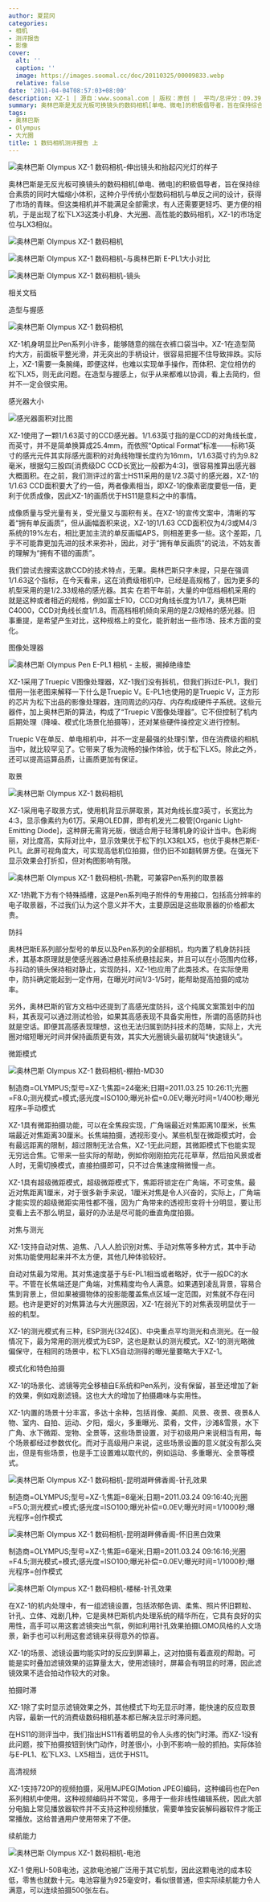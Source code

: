 ```yaml
---
author: 夏昆冈
categories:
- 相机
- 测评报告
- 影像
cover:
  alt: ''
  caption: ''
  image: https://images.soomal.cc/doc/20110325/00009833.webp
  relative: false
date: '2011-04-04T08:57:03+08:00'
description: XZ-1 | 源自：www.soomal.com | 版权：原创 |  平均/总评分：09.39/216
summary: 奥林巴斯是无反光板可换镜头的数码相机[单电、微电]的积极倡导者，旨在保持综合素质的同时大幅缩小体积，这种介乎传统小型数码相机与单反之间的设计，获得了市场的青睐。但这类相机并不能满足全部需求，有人还需要更轻巧、更方便的相机，于是出现了松下LX3这类小机身、大光圈、高性能的数码相机，XZ-1的市场定位与LX3相似。
tags:
- 奥林巴斯
- Olympus
- 大光圈
title: 1 数码相机测评报告 上
---
```


![奥林巴斯 Olympus XZ-1 数码相机-伸出镜头和抬起闪光灯的样子](https://images.soomal.cc/doc/20110325/00009837.webp)



奥林巴斯是无反光板可换镜头的数码相机[单电、微电]的积极倡导者，旨在保持综合素质的同时大幅缩小体积，这种介乎传统小型数码相机与单反之间的设计，获得了市场的青睐。但这类相机并不能满足全部需求，有人还需要更轻巧、更方便的相机，于是出现了松下LX3这类小机身、大光圈、高性能的数码相机，XZ-1的市场定位与LX3相似。



![奥林巴斯 Olympus XZ-1 数码相机](https://images.soomal.cc/doc/20110325/00009833.webp)



![奥林巴斯 Olympus XZ-1 数码相机-与奥林巴斯 E-PL1大小对比](https://images.soomal.cc/doc/20110325/00009836.webp)



![奥林巴斯 Olympus XZ-1 数码相机-镜头](https://images.soomal.cc/doc/20110325/00009844.webp)



相关文档



造型与握感



![奥林巴斯 Olympus XZ-1 数码相机](https://images.soomal.cc/doc/20110325/00009831.webp)



XZ-1机身明显比Pen系列小许多，能够随意的揣在衣裤口袋当中。XZ-1在造型简约大方，前面板平整光滑，并无突出的手柄设计，很容易把握不住导致摔跌。实际上，XZ-1需要一条腕绳，即便这样，也难以实现单手操作，而体积、定位相仿的松下LX5，则无此问题。在造型与握感上，似乎从来都难以协调，看上去简约，但并不一定会很实用。



感光器大小



![感光器面积对比图](https://images.soomal.cc/doc/20110320/00009766.webp)



XZ-1使用了一颗1/1.63英寸的CCD感光器。1/1.63英寸指的是CCD的对角线长度，而英寸，并不是简单换算成25.4mm，而依照“Optical Format”标准――标称1英寸的感光元件其实际感光面积的对角线物理长度约为16mm，1/1.63英寸约为9.82毫米，根据勾三股四[消费级DC CCD长宽比一般都为4:3]，很容易推算出感光器大概面积。在之前，我们测评过的富士HS11采用的是1/2.3英寸的感光器，XZ-1的1/1.63 CCD面积要大了约一倍，两者像素相当，即XZ-1的像素密度要低一倍，更利于优质成像，因此XZ-1的画质优于HS11是意料之中的事情。



成像质量与受光量有关，受光量又与面积有关。在XZ-1的宣传文案中，清晰的写着“拥有单反画质”，但从画幅面积来说，XZ-1的1/1.63 CCD面积仅为4/3或M4/3系统的19%左右，相比更加主流的单反画幅APS，则相差更多一些。这个差距，几乎不可能靠更加先进的技术来弥补，因此，对于“拥有单反画质”的说法，不妨友善的理解为“拥有不错的画质”。



我们尝试去搜索这款CCD的技术特点，无果。奥林巴斯只字未提，只是在强调1/1.63这个指标，在今天看来，这在消费级相机中，已经是高规格了，因为更多的机型采用的是1/2.33规格的感光器。其实 在若干年前，大量的中低档相机采用的就是这种或者相近的规格，例如富士F10，CCD对角线长度为1/1.7，奥林巴斯C4000，CCD对角线长度1/1.8。而高档相机倾向采用的是2/3规格的感光器。旧事重提，是希望产生对比，这种规格上的变化，能折射出一些市场、技术方面的变化。



图像处理器



![奥林巴斯 Olympus Pen E-PL1 相机 - 主板，揭掉绝缘垫](https://images.soomal.cc/doc/20100319/00004574.webp)



XZ-1采用了Truepic V图像处理器，XZ-1我们没有拆机，但我们拆过E-PL1，我们借用一张老图来解释一下什么是Truepic V。E-PL1也使用的是Truepic V，正方形的芯片为松下出品的影像处理器，连同周边的闪存、内存构成硬件子系统。这些元器件，加上奥林巴斯的算法，构成了“Truepic V图像处理器”。它不但控制了机内后期处理（降噪、模式化场景化拍摄等），还对某些硬件操控定义进行控制。



Truepic V在单反、单电相机中，并不一定是最强的处理引擎，但在消费级的相机当中，就比较罕见了。它带来了极为流畅的操作体验，优于松下LX5。除此之外，还可以提高运算品质，让画质更加有保证。



取景



![奥林巴斯 Olympus XZ-1 数码相机](https://images.soomal.cc/doc/20110325/00009832.webp)



XZ-1采用电子取景方式，使用机背显示屏取景，其对角线长度3英寸，长宽比为4:3，显示像素约为61万。采用OLED屏，即有机发光二极管[Organic Light-Emitting Diode]，这种屏无需背光板，很适合用于轻薄机身的设计当中。色彩绚丽，对比度高，实际对比中，显示效果优于松下的LX3和LX5，也优于奥林巴斯E-PL1。此屏可视角度大，可实现高低机位拍摄，但仍旧不如翻转屏方便。在强光下显示效果会打折扣，但对构图影响有限。



![奥林巴斯 Olympus XZ-1 数码相机-热靴，可兼容Pen系列的取景器](https://images.soomal.cc/doc/20110325/00009840.webp)



XZ-1热靴下方有个特殊插槽，这是Pen系列电子附件的专用接口，包括高分辨率的电子取景器，不过我们认为这个意义并不大，主要原因是这些取景器的价格都太贵。



防抖



奥林巴斯E系列部分型号的单反以及Pen系列的全部相机，均内置了机身防抖技术，其基本原理就是使感光器通过悬挂系统悬挂起来，并且可以在小范围内位移，与抖动的镜头保持相对静止，实现防抖，XZ-1也应用了此类技术。在实际使用中，防抖确定能起到一定作用，在曝光时间1/3-1/5时，能帮助提高拍摄的成功率。



另外，奥林巴斯的官方文档中还提到了高感光度防抖，这个纯属文案策划中的加料，其表现可以通过测试检验，如果其高感表现不具备实用性，所谓的高感防抖也就是空话。即便其高感表现理想，这也无法归属到防抖技术的范畴，实际上，大光圈对缩短曝光时间并保持画质更有效，其实大光圈镜头最初就叫“快速镜头”。



微距模式



![奥林巴斯 Olympus XZ-1 数码相机-棚拍-MD30](https://images.soomal.cc/doc/20110325/00009845.webp)

制造商=OLYMPUS;型号=XZ-1;焦距=24毫米;日期=2011.03.25 10:26:11;光圈=F8.0;测光模式=模式;感光度=ISO100;曝光补偿=0.0EV;曝光时间=1/400秒;曝光程序=手动模式



XZ-1具有微距拍摄功能，可以在全焦段实现，广角端最近对焦距离10厘米，长焦端最近对焦距离30厘米。长焦端拍摄，透视形变小。某些机型在微距模式时，会有最远距离的限制，超过限制无法合焦，XZ-1无此问题，其微距模式下也能实现无穷远合焦。它带来一些实际的帮助，例如你刚刚拍完花花草草，然后拍风景或者人时，无需切换模式，直接拍摄即可，只不过合焦速度稍微慢一点。



XZ-1具有超级微距模式，超级微距模式下，焦距将锁定在广角端，不可变焦。最近对焦距离1厘米，对于很多新手来说，1厘米对焦是令人兴奋的，实际上，广角端才能实现的超级微距实用性都不强，因为广角带来的透视形变将十分明显，要让形变看上去不那么明显，最好的办法是尽可能的垂直角度拍摄。



对焦与测光



XZ-1支持自动对焦、追焦、八人人脸识别对焦、手动对焦等多种方式，其中手动对焦功能使用起来并不太方便，其他几种体验较好。



自动对焦最为常用。其对焦速度基于与E-PL1相当或者略好，优于一般DC的水平。不管在长焦端还是广角端，对焦精度均令人满意。如果遇到凌乱背景，容易合焦到背景上，但如果被摄物体的投影能覆盖焦点区域一定范围，对焦就不存在问题。也许是更好的对焦算法与大光圈原因，XZ-1在弱光下的对焦表现明显优于一般的机型。



XZ-1的测光模式有三种，ESP测光(324区)、中央重点平均测光和点测光。在一般情况下，最为常用的测光模式为ESP，这也是默认的测光模式。XZ-1的测光略微偏保守，在相同的场景中，松下LX5自动测得的曝光量要略大于XZ-1。



模式化和特色拍摄



XZ-1的场景化、滤镜等完全移植自E系统和Pen系列，没有保留，甚至还增加了新的效果，例如戏剧滤镜。这也大大的增加了拍摄趣味与实用性。



XZ-1内置的场景十分丰富，多达十余种，包括肖像、美颜、风景、夜景、夜景&人物、室内、自拍、运动、夕阳，烟火，多重曝光、菜肴，文件，沙滩&雪景，水下广角、水下微距、宠物、全景等，这些场景设置，对于初级用户来说相当有用，每个场景都经过参数优化。而对于高级用户来说，这些场景设置的意义就没有那么突出，但是有些场景，也是手工设置难以取代的，例如运动、多重曝光、全景等模式。



![奥林巴斯 Olympus XZ-1 数码相机-昆明湖畔佛香阁-针孔效果](https://images.soomal.cc/doc/20110331/00009935.webp)

制造商=OLYMPUS;型号=XZ-1;焦距=8毫米;日期=2011.03.24 09:16:40;光圈=F5.0;测光模式=模式;感光度=ISO100;曝光补偿=0.0EV;曝光时间=1/1000秒;曝光程序=创作模式



![奥林巴斯 Olympus XZ-1 数码相机-昆明湖畔佛香阁-怀旧黑白效果](https://images.soomal.cc/doc/20110331/00009936.webp)

制造商=OLYMPUS;型号=XZ-1;焦距=6毫米;日期=2011.03.24 09:16:16;光圈=F4.5;测光模式=模式;感光度=ISO100;曝光补偿=0.0EV;曝光时间=1/1000秒;曝光程序=创作模式



![奥林巴斯 Olympus XZ-1 数码相机-楼梯-针孔效果](https://images.soomal.cc/doc/20110331/00009937.webp)



在XZ-1的机内处理中，有一组滤镜设置，包括浓郁色调、柔焦、照片怀旧颗粒、针孔、立体、戏剧几种，它是奥林巴斯机内处理系统的精华所在，它具有良好的实用性，高手可以用这套滤镜突出气氛，例如利用针孔效果拍摄LOMO风格的人文场景，新手也可以利用这套滤镜来获得意外的惊喜。



XZ-1的场景、滤镜设置均能实时的反应到屏幕上，这对拍摄有着直观的帮助。可能是实时叠加滤镜效果的运算量太大，使用滤镜时，屏幕会有明显的时滞，因此滤镜效果不适合拍动作较大的对象。



拍摄时滞



XZ-1除了实时显示滤镜效果之外，其他模式下均无显示时滞，能快速的反应取景内容，最新一代的消费级数码相机基本都已解决显示时滞问题。



在HS11的测评当中，我们指出HS11有着明显的令人头疼的快门时滞。而XZ-1没有此问题，按下拍摄按钮到快门动作，时差很小，小到不影响一般的抓拍。实际体验与E-PL1、松下LX3、LX5相当，远优于HS11。



高清视频



XZ-1支持720P的视频拍摄，采用MJPEG[Motion JPEG]编码，这种编码也在Pen系列相机中使用。这种视频编码并不常见，多用于一些非线性编辑系统，因此大部分电脑上常见播放器软件并不支持这种视频播放，需要单独安装解码器软件才能正常播放。这给普通用户使用带来了不便。



续航能力



![奥林巴斯 Olympus XZ-1 数码相机-电池](https://images.soomal.cc/doc/20110325/00009843.webp)



XZ-1 使用LI-50B电池，这款电池被广泛用于其它机型，因此这颗电池的成本较低，零售也就数十元。电池容量为925毫安时，看似很普通，但实际续航能力令人满意，可以连续拍摄500张左右。
